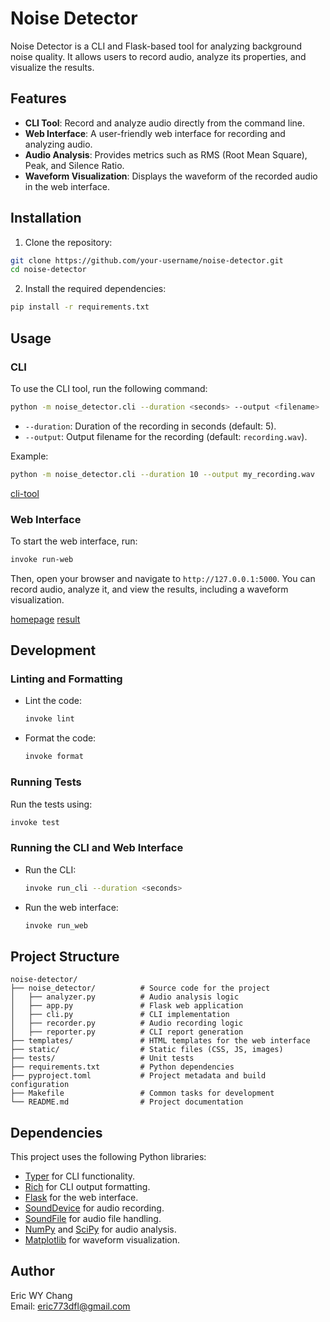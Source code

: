 # Noise Detector

Noise Detector is a CLI and Flask-based tool for analyzing background noise quality. It allows users to record audio, analyze its properties, and visualize the results.

## Features

- **CLI Tool**: Record and analyze audio directly from the command line.
- **Web Interface**: A user-friendly web interface for recording and analyzing audio.
- **Audio Analysis**: Provides metrics such as RMS (Root Mean Square), Peak, and Silence Ratio.
- **Waveform Visualization**: Displays the waveform of the recorded audio in the web interface.

## Installation

1. Clone the repository:
```bash
git clone https://github.com/your-username/noise-detector.git
cd noise-detector
```

2. Install the required dependencies:
```bash
pip install -r requirements.txt
```

## Usage

### CLI

To use the CLI tool, run the following command:
```bash
python -m noise_detector.cli --duration <seconds> --output <filename>
```

- `--duration`: Duration of the recording in seconds (default: 5).
- `--output`: Output filename for the recording (default: `recording.wav`).

Example:
```bash
python -m noise_detector.cli --duration 10 --output my_recording.wav
```

[cli-tool](/README_IMG/run-cli.png)

### Web Interface

To start the web interface, run:
```bash
invoke run-web
```

Then, open your browser and navigate to `http://127.0.0.1:5000`. You can record audio, analyze it, and view the results, including a waveform visualization.

[homepage](/README_IMG/run-web-home.png)
[result](/README_IMG/run-web-result.png)

## Development

### Linting and Formatting

- Lint the code:
  ```bash
  invoke lint
  ```

- Format the code:
  ```bash
  invoke format
  ```

### Running Tests

Run the tests using:
```bash
invoke test
```

### Running the CLI and Web Interface

- Run the CLI:
  ```bash
  invoke run_cli --duration <seconds>
  ```

- Run the web interface:
  ```bash
  invoke run_web
  ```

## Project Structure

```
noise-detector/
├── noise_detector/          # Source code for the project
│   ├── analyzer.py          # Audio analysis logic
│   ├── app.py               # Flask web application
│   ├── cli.py               # CLI implementation
│   ├── recorder.py          # Audio recording logic
│   ├── reporter.py          # CLI report generation
├── templates/               # HTML templates for the web interface
├── static/                  # Static files (CSS, JS, images)
├── tests/                   # Unit tests
├── requirements.txt         # Python dependencies
├── pyproject.toml           # Project metadata and build configuration
├── Makefile                 # Common tasks for development
└── README.md                # Project documentation
```

## Dependencies

This project uses the following Python libraries:

- [Typer](https://typer.tiangolo.com/) for CLI functionality.
- [Rich](https://rich.readthedocs.io/) for CLI output formatting.
- [Flask](https://flask.palletsprojects.com/) for the web interface.
- [SoundDevice](https://python-sounddevice.readthedocs.io/) for audio recording.
- [SoundFile](https://pysoundfile.readthedocs.io/) for audio file handling.
- [NumPy](https://numpy.org/) and [SciPy](https://scipy.org/) for audio analysis.
- [Matplotlib](https://matplotlib.org/) for waveform visualization.

## Author

Eric WY Chang  
Email: [eric773dfl@gmail.com](mailto:eric773dfl@gmail.com)